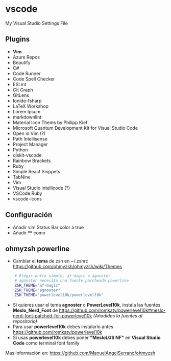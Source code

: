 # vscode
My Visual Studio Settings File

## Plugins
+ **Vim**
+ Azure Repos
+ Beautify
+ C#
+ Code Runner
+ Code Spell Checker
+ ESLint
+ Git Graph
+ GitLens
+ Ionide-fsharp
+ LaTeX Workshop
+ Lorem Ipsum
+ markdownlint
+ Material Icon Thems by Philipp Kief
+ Microsoft Quantum Development Kit for Visual Studio Code
+ Open in Vim (?)
+ Path Intellisense
+ Project Manager
+ Python
+ qiskit-vscode
+ Rainbow Brackets
+ Ruby
+ Simple React Snippets
+ TabNine
+ Vim
+ Visual Studio intellicode (?)
+ VSCode Ruby
+ vscode-icons

## Configuración
+ Añadir vim Status Bar color a true
+ Añadir ºº como <ESC> 

## ohmyzsh powerline

- Cambiar el **tema** de zsh en ~/.zshrc <https://github.com/ohmyzsh/ohmyzsh/wiki/Themes>

```bash
    # Elegir entre simple, af-magic o agnoster
    # agnoster necesita una fuente parcheada powerline
    ZSH_THEME="af-magic"
    ZSH_THEME="agnoster"
    ZSH_THEME="powerlevel10k/powerlevel10k"
```

- Si quieres usar el tema **agnoster** o **PowerLevel10k**, instala las fuentes **Meslo_Nerd_Font** de <https://github.com/romkatv/powerlevel10k#meslo-nerd-font-patched-for-powerlevel10k>  *(Añadidas la fuentes al repositorio)*
- Para usar **powerlevel10k** debes instalarlo antes <https://github.com/romkatv/powerlevel10k>
- Si usas **powerlevel10k** debes poner **"MesloLGS NF"** en **Visual Studio Code** como terminal font family

Mas información en: <https://github.com/ManuelAngelSerrano/ohmyzsh>

